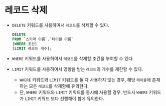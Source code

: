 # 레코드 삭제

- `DELETE` 키워드를 사용하여서 `레코드`를 삭제할 수 있다.

  ```sql
  DELETE
  FROM `스키마 이름`.`테이블 이름`
  [WHERE 조건]
  [LIMIT 레코드 개수];
  ```

- `WHERE` 키워드를 사용하여서 `레코드`를 삭제할 조건을 부여할 수 있다.
- `LIMIT` 키워드를 사용하여서 영향을 받는 `레코드`의 개수를 제한할 수 있다.
  - `WHERE` 키워드와 `LIMIT` 키워드를 둘 다 사용하지 않는 경우, 해당 `테이블`에 존재하는 모든 `레코드`를 삭제함에 유의한다.
  - 단, `WHERE` 키워드와 `LIMIT` 키워드를 동시에 사용할 경우, 반드시 `WHERE` 키워드가 `LIMIT` 키워드 보다 선행해야 함에 유의한다.
